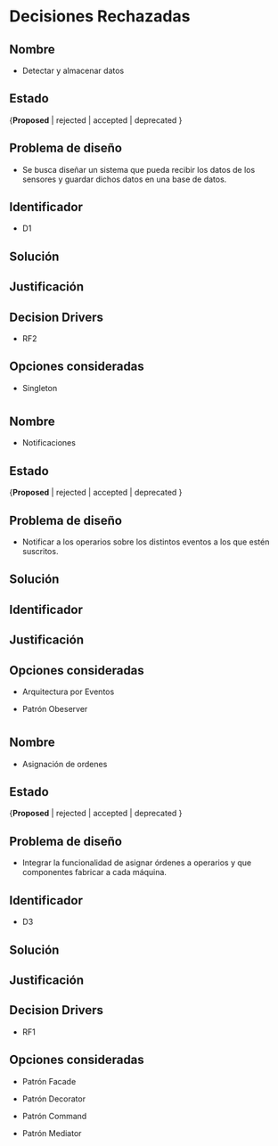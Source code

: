 # Decisiones Rechazadas

## Nombre

* Detectar y almacenar datos

## Estado

{**Proposed** | rejected | accepted | deprecated }

## Problema de diseño 

* Se busca diseñar un sistema que pueda recibir los datos de los sensores y guardar dichos datos en una base de datos. 

## Identificador 

* D1 

## Solución 

## Justificación 

## Decision Drivers
* RF2

## Opciones consideradas 

* Singleton 
#

## Nombre
* Notificaciones

## Estado
{**Proposed** | rejected | accepted | deprecated }

## Problema de diseño 

* Notificar a los operarios sobre los distintos eventos a los que estén suscritos.  

## Solución 

## Identificador 

## Justificación 

## Opciones consideradas 

* Arquitectura por Eventos 

* Patrón Obeserver 

#

## Nombre
* Asignación de ordenes

## Estado

{**Proposed** | rejected | accepted | deprecated }

## Problema de diseño 

* Integrar la funcionalidad de asignar órdenes a operarios y que componentes fabricar a cada máquina. 

## Identificador 

* D3 

## Solución 

## Justificación 

## Decision Drivers
* RF1

## Opciones consideradas 

* Patrón Facade 

* Patrón Decorator 

* Patrón Command 

* Patrón Mediator

